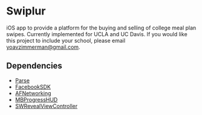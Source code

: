 Swiplur
=======

iOS app to provide a platform for the buying and selling of college meal plan swipes. Currently implemented for UCLA and UC Davis. If you would like this project to include your school, please email yoavzimmerman@gmail.com.

## Dependencies

-  [Parse](https://parse.com/)
-  [FacebookSDK](https://developers.facebook.com/docs/ios/)
-  [AFNetworking](https://github.com/AFNetworking/AFNetworking)
-  [MBProgressHUD](https://github.com/jdg/MBProgressHUD)
-  [SWRevealViewController](https://github.com/John-Lluch/SWRevealViewController)
